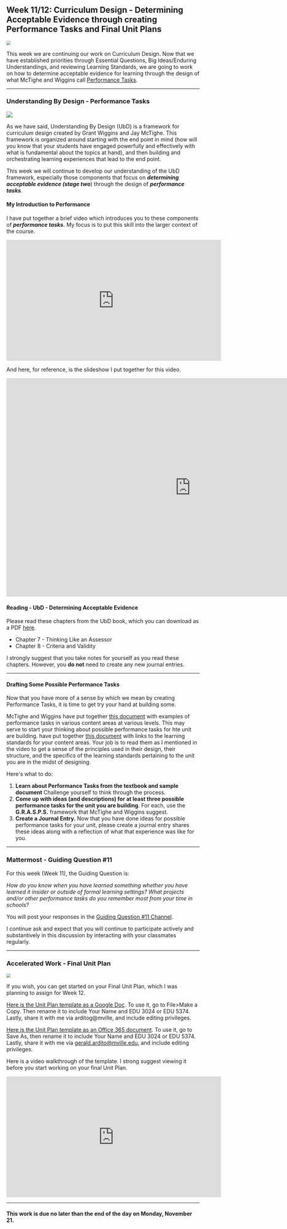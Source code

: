## Week 11/12: Curriculum Design - Determining Acceptable Evidence through creating Performance Tasks and Final Unit Plans
<img src="https://images.unsplash.com/photo-1582288916436-b95e51f3aacc?ixlib=rb-4.0.3&ixid=MnwxMjA3fDB8MHxwaG90by1wYWdlfHx8fGVufDB8fHx8&auto=format&fit=crop&w=1774&q=80" style="zoom:67%;" />

This week we are continuing our work on Curriculum Design. Now that we have established priorities through Essential Questions, Big Ideas/Enduring Understandings, and reviewing Learning Standards, we are going to work on how to determine acceptable evidence for learning through the design of what McTighe and Wiggins call [Performance Tasks](https://jaymctighe.com/category/performance-tasks/).

***

### Understanding By Design - Performance Tasks

![](http://amywarms.weebly.com/uploads/2/7/9/5/27953221/6464429_orig.jpg)

As we have said, Understanding By Design (UbD) is a framework for curriculum design created by Grant Wiggins and Jay McTighe. This framework is organized around starting with the end point in mind (how will you know that your students have engaged powerfully and effectively with what is fundamental about the topics at hand), and then building and orchestrating learning experiences that lead to the end point.

This week we will continue to develop our understanding of the UbD framework, especially those components that focus on ***determining acceptable evidence (stage two***) through the design of ***performance tasks***.

#### My Introduction to Performance
I have put together a brief video which introduces you to these components of ***performance tasks.*** My focus is to put this skill into the larger context of the course.

<iframe width="560" height="315" src="https://www.youtube.com/embed/Wgvs5vrIvxg" title="YouTube video player" frameborder="0" allow="accelerometer; autoplay; clipboard-write; encrypted-media; gyroscope; picture-in-picture" allowfullscreen></iframe>

And here, for reference, is the slideshow I put together for this video.

<iframe src="https://docs.google.com/presentation/d/e/2PACX-1vTT2lrRKnnTP_3EqfEH2NAvVZzgksbFPhG5h_QxNoYbA5M282t1P9fcEHVdA2tBlVKwRBER2j6LfiIz/embed?start=false&loop=false&delayms=3000" frameborder="0" width="960" height="569" allowfullscreen="true" mozallowfullscreen="true" webkitallowfullscreen="true"></iframe>

#### Reading - UbD - Determining Acceptable Evidence 
Please read these chapters from the UbD book, which you can download as a PDF [here](https://drive.google.com/file/d/1AxEYcEmxcEBWdfU_X3-j756_kUbb0tJF/view?usp=sharing).

* Chapter 7 - Thinking Like an Assessor
* Chapter 8 - Criteria and Validity

I strongly suggest that you take notes for yourself as you read these chapters. However, you **do not** need to create any new journal entries.

***
#### Drafting Some Possible Performance Tasks
Now that you have more of a sense by which we mean by creating Performance Tasks, it is time to get try your hand at building some.

McTighe and Wiggins have put together [this document](https://grantwiggins.files.wordpress.com/2012/02/wiggins-mod-m-grasps-and-roles.pdf) with examples of performance tasks in various content areas at various levels. This may serve to start your thinking about possible performance tasks for hte unit are building. have put together [this document](https://docs.google.com/document/d/1fMlPk0XtqdlMBuLoZvffU3ki_9qXOAoFS5PNWiy6vOo/edit?usp=sharing) with links to the learning standards for your content areas. Your job is to read them as I mentioned in the video to get a sense of the principles used in their design, their structure, and the specifics of the learning standards pertaining to the unit you are in the midst of designing.

Here's what to do:

1. **Learn about Performance Tasks from the textbook and sample document** Challenge yourself to think through the process.
2. **Come up with ideas (and descriptions) for at least three possible performance tasks for the unit you are building**. For each, use the **G.R.A.S.P.S.** framework that McTighe and Wiggins suggest. 
4. **Create a Journal Entry.** Now that you have done ideas for possible performance tasks for your unit, please create a journal entry shares these ideas along with a reflection of what that experience was like for you.


***

### Mattermost - Guiding Question #11

For this week (Week 11), the Guiding Question is: 

*How do you know when you have learned something whether you have learned it insider or outside of formal learning settings? What projects and/or other performance tasks do you remember most from your time in schools?*

You will post your responses in the [Guiding Question #11 Channel](https://gardito-mattermost.us.reclaim.cloud/coursework/channels/guiding-question-11).

I continue ask and expect that you will continue to participate actively and substantively in this discussion by interacting with your classmates regularly.

***
### Accelerated Work - Final Unit Plan
<img src="https://images.unsplash.com/photo-1541311693815-16e1241a0381?ixlib=rb-4.0.3&ixid=MnwxMjA3fDB8MHxwaG90by1wYWdlfHx8fGVufDB8fHx8&auto=format&fit=crop&w=1170&q=80" style="zoom:67%;" />

If you wish, you can get started on your  Final Unit Plan, which I was planning to assign for Week 12. 

[Here is the Unit Plan template as a Google Doc](https://docs.google.com/document/d/1-oxAvdALulqOKrBXtMelElaWAimzKtBfKoM8WxPAYMk/edit?usp=sharing). To use it, go to File>Make a Copy. Then rename it to include Your Name and EDU 3024 or EDU 5374. Lastly, share it with me via arditog@mville, and include editing privileges.

[Here is the Unit Plan template as an Office 365 document](https://manhattanville-my.sharepoint.com/:w:/g/personal/gerald_ardito_mville_edu/EZ1fOv_wGmZLus02O_blTzkBXe_fIepvLoXCgTobGgNRrg?e=Vu1Ybn). To use it, go to Save As, then rename it to include Your Name and EDU 3024 or EDU 5374. Lastly, share it with me via gerald.ardito@mville.edu, and include editing privileges.

Here is a video walkthrough of the template. I strong suggest viewing it before you start working on your final Unit Plan.

<iframe width="560" height="315" src="https://www.youtube.com/embed/LgHyHLhY2k8" title="YouTube video player" frameborder="0" allow="accelerometer; autoplay; clipboard-write; encrypted-media; gyroscope; picture-in-picture" allowfullscreen></iframe>



***

#### This work is due no later than the end of the day on Monday, November 21.

